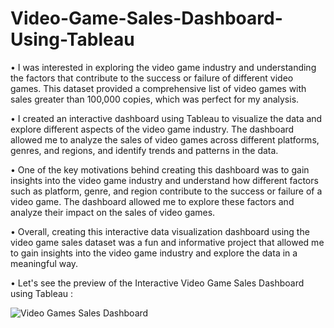 # Video-Game-Sales-Dashboard-Using-Tableau


• I was interested in exploring the video game industry and understanding the factors that contribute to the success or failure of different video games. This dataset provided a comprehensive list of video games with sales greater than 100,000 copies, which was perfect for my analysis.

• I created an interactive dashboard using Tableau to visualize the data and explore different aspects of the video game industry. The dashboard allowed me to analyze the sales of video games across different platforms, genres, and regions, and identify trends and patterns in the data.

• One of the key motivations behind creating this dashboard was to gain insights into the video game industry and understand how different factors such as platform, genre, and region contribute to the success or failure of a video game. The dashboard allowed me to explore these factors and analyze their impact on the sales of video games.

• Overall, creating this interactive data visualization dashboard using the video game sales dataset was a fun and informative project that allowed me to gain insights into the video game industry and explore the data in a meaningful way.

• Let's see the preview of the Interactive Video Game Sales Dashboard using Tableau : 

![Video Games Sales Dashboard](https://github.com/sajadul-d/Video-Game-Sales-Dashboard-Using-Tableau/assets/76832635/c39c1ff1-e27b-4e7a-a245-14e6ae139f8e)

